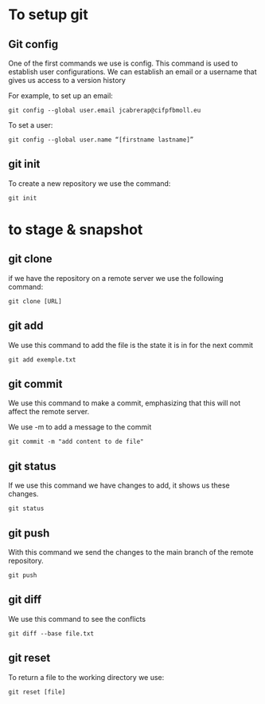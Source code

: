 # To setup git

## Git config

One of the first commands we use is config. This command is used to establish user configurations.
We can establish an email or a username that gives us access to a version history

For example, to set up an email:

`git config --global user.email jcabrerap@cifpfbmoll.eu`

To set a user:

`git config --global user.name “[firstname lastname]”`

## git init

To create a new repository we use the command:

`git init`

# to stage & snapshot

## git clone

if we have the repository on a remote server we use the following command:

`git clone [URL]`

## git add

We use this command to add the file is the state it is in for the next commit

`git add exemple.txt`

## git commit

We use this command to make a commit, emphasizing that this will not affect the remote server.

We use -m to add a message to the commit

`git commit -m "add content to de file"`

## git status

If we use this command we have changes to add, it shows us these changes.

`git status`

## git push

With this command we send the changes to the main branch of the remote repository.

`git push`

## git diff

We use this command to see the conflicts

`git diff --base file.txt`

## git reset

To return a file to the working directory we use:

`git reset [file]`


